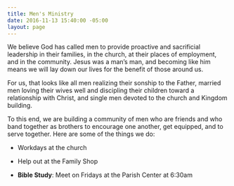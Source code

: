 ```yaml
---
title: Men's Ministry
date: 2016-11-13 15:40:00 -05:00
layout: page
---
```


We believe God has called men to provide proactive and sacrificial leadership in their families, in the church, at their places of employment, and in the community. Jesus was a man’s man, and becoming like him means we will lay down our lives for the benefit of those around us.

For us, that looks like all men realizing their sonship to the Father, married men loving their wives well and discipling their children toward a relationship with Christ, and single men devoted to the church and Kingdom building.

To this end, we are building a community of men who are friends and who band together as brothers to encourage one another, get equipped, and to serve together. Here are some of the things we do:

* Workdays at the church

* Help out at the Family Shop

* **Bible Study**: Meet on Fridays at the Parish Center at 6:30am